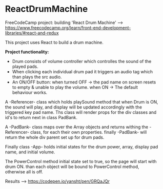 # ReactDrumMachine

FreeCodeCamp project: building 'React Drum Machine' --> <br/>
https://www.freecodecamp.org/learn/front-end-development-libraries/#react-and-redux

This project uses React to build a drum machine.

<b>Project functionality:</b>
- Drum consists of volume controller which controlles the sound of the played pads.
- When clicking each individual drum pad it triggers an audio tag which than plays the src audio.
- An ON/OFF button: 
when turned OFF -> the pad name on screen resets to empty & unable to play the volume.
when ON -> The default behaviour works.

A -Referencer- class which holds playSound method that when Drum is ON, the sound will play, and display will be updated accordingly with the triggered key pad name.
Ths class will render props for the div classes and id's to return next in class PadBank.
  
A -PadBank- class maps over the Array objects and returns withing the -Referencer- class, for each their own properties. finally -PadBank- will return the whole div parent set up for drum pads.
  
Finally class -App- holds initial states for the drum power, array, display pad name, and initial volume.
 
The PowerControl method initial state set to true, so the page will start with drum ON.
than each object will be bound to PowerControl method, otherwise all is off.


Results --> 
https://codepen.io/yansht/pen/GRQaJQr
